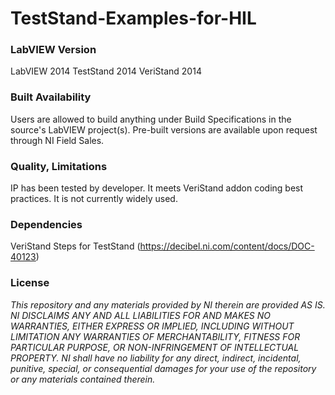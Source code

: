 TestStand-Examples-for-HIL
=========================

### LabVIEW Version ###

LabVIEW 2014
TestStand 2014
VeriStand 2014

### Built Availability ###

Users are allowed to build anything under Build Specifications in the source's LabVIEW project(s).  Pre-built versions are available upon request through NI Field Sales. 

### Quality, Limitations ###

IP has been tested by developer. It meets VeriStand addon coding best practices. It is not currently widely used.

### Dependencies ###

VeriStand Steps for TestStand (https://decibel.ni.com/content/docs/DOC-40123)

### License ###

*This repository and any materials provided by NI therein are provided AS IS. NI DISCLAIMS ANY AND ALL LIABILITIES FOR AND MAKES NO WARRANTIES, EITHER EXPRESS OR IMPLIED, INCLUDING WITHOUT LIMITATION ANY WARRANTIES OF MERCHANTABILITY, FITNESS FOR  PARTICULAR PURPOSE, OR NON-INFRINGEMENT OF INTELLECTUAL PROPERTY. NI shall have no liability for any direct, indirect, incidental, punitive, special, or consequential damages for your use of the repository or any materials contained therein.*
